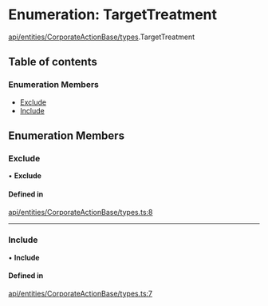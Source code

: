 # Enumeration: TargetTreatment

[api/entities/CorporateActionBase/types](../wiki/api.entities.CorporateActionBase.types).TargetTreatment

## Table of contents

### Enumeration Members

- [Exclude](../wiki/api.entities.CorporateActionBase.types.TargetTreatment#exclude)
- [Include](../wiki/api.entities.CorporateActionBase.types.TargetTreatment#include)

## Enumeration Members

### Exclude

• **Exclude**

#### Defined in

[api/entities/CorporateActionBase/types.ts:8](https://github.com/PolymathNetwork/polymesh-sdk/blob/31dfa0dc/src/api/entities/CorporateActionBase/types.ts#L8)

___

### Include

• **Include**

#### Defined in

[api/entities/CorporateActionBase/types.ts:7](https://github.com/PolymathNetwork/polymesh-sdk/blob/31dfa0dc/src/api/entities/CorporateActionBase/types.ts#L7)
